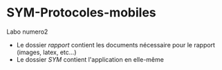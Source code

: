 # SYM-Protocoles-mobiles
Labo numero2

* Le dossier *rapport* contient les documents nécessaire pour le rapport (images, latex, etc...)
* Le dossier *SYM* contient l'application en elle-même  

